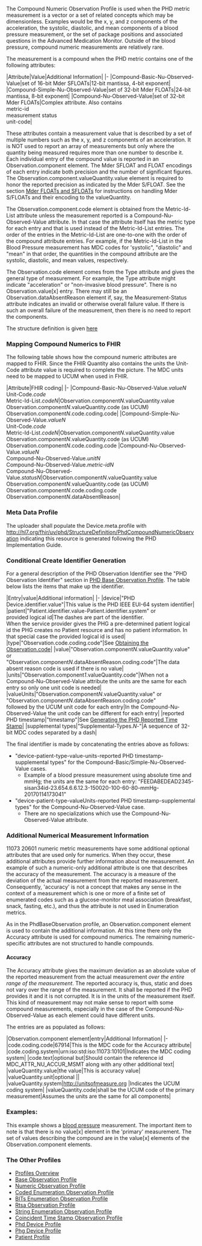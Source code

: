 The Compound Numeric Observation Profile is used when the PHD metric measurement is a vector or a set of related concepts which may be dimensionless. Examples would be the x, y, and z components of the acceleration, the systolic, diastolic, and mean components of a blood pressure measurement, or the set of package positions and associated questions in the Advanced Medication Monitor. Outside of the blood pressure, compound numeric measurements are relatively rare.

The measurement is a compound when the PHD metric contains one of the following attributes:

<style>table, th, td {
border: 1px solid black;
border-collapse:collapse;
padding: 6px;}</style>

|Attribute|Value|Additional Information|
|-
|Compound-Basic-Nu-Observed-Value|set of 16-bit Mder SFLOATs|12-bit mantissa, 4-bit exponent|
|Compound-Simple-Nu-Observed-Value|set of 32-bit Mder FLOATs|24-bit mantissa, 8-bit exponent|
|Compound-Nu-Observed-Value|set of 32-bit Mder FLOATs|Complex attribute. Also contains<br/> metric-id<br/> measurement status<br/> unit-code|

These attributes contain a measurement value that is described by a set of multiple numbers such as the x, y, and z components of an acceleration. It is NOT used to report an array of measurements but only where the quantity being measured requires more than one number to describe it. Each individual entry of the compound value is reported in an Observation.component element. The Mder SFLOAT and FLOAT encodings of each entry indicate both precision and the number of significant figures. The Observation.component.valueQuantity.value element is required to honor the reported precision as indicated by the Mder S/FLOAT. See the section [Mder FLOATs and SFLOATs](MderFLOATsandSFLOATs.html) for instructions on handling Mder S/FLOATs and their encoding to the valueQuantity.

The Observation.component.code element is obtained from the Metric-Id-List attribute unless the measurement reported is a Compound-Nu-Observed-Value attribute. In that case the attribute itself has the metric type for each entry and that is used instead of the Metric-Id-List entries. The order of the entries in the Metric-Id-List are one-to-one with the order of the compound attribute entries. For example, if the Metric-Id-List in the Blood Pressure measurement has MDC codes for 'systolic", "diastolic" and "mean" in that order, the quantities in the compound attribute are the systolic, diastolic, and mean values, respectively.

The Observation.code element comes from the Type attribute and gives the general type of measurement. For example, the Type attribute might indicate "acceleration" or "non-invasive blood pressure". There is no Observation.value[x] entry. There may still be an Observation.dataAbsentReason element if, say, the Measurement-Status attribute indicates an invalid or otherwise overall failure value. If there is such an overall failure of the measurement, then there is no need to report the components.

The structure definition is given [here](PhdCompoundNumericObservation.html)

### Mapping Compound Numerics to FHIR
The following table shows how the compound numeric attributes are mapped to FHIR. Since the FHIR Quantity also contains the units the Unit-Code attribute value is required to complete the picture. The MDC units need to be mapped to UCUM when used in FHIR.

|Attribute|FHIR coding|
|-
|Compound-Basic-Nu-Observed-Value.*valueN*<br/>Unit-Code.*code*<br/>Metric-Id-List.*codeN*|Observation.component*N*.valueQuantity.value<br/>Observation.component*N*.valueQuantity.code  (as UCUM)<br/>Observation.component*N*.code.coding.code|
|Compound-Simple-Nu-Observed-Value.*valueN*<br/>Unit-Code.*code*<br/>Metric-Id-List.*codeN*|Observation.component*N*.valueQuantity.value<br/>Observation.component*N*.valueQuantity.code  (as UCUM)<br/>Observation.component*N*.code.coding.code
|Compound-Nu-Observed-Value.*valueN*<br/>Compound-Nu-Observed-Value.*unitN*<br/>Compound-Nu-Observed-Value.*metric-idN*<br/>Compound-Nu-Observed-Value.*statusN*|Observation.component*N*.valueQuantity.value<br/>Observation.component*N*.valueQuantity.code  (as UCUM)<br/> Observation.component*N*.code.coding.code<br/>Observation.component*N*.dataAbsentReason|

### Meta Data Profile
The uploader shall populate the Device.meta.profile with http://hl7.org/fhir/uv/phd/StructureDefinition/PhdCompoundNumericObservation indicating this resource is generated following the PHD Implementation Guide.

### Conditional Create Identifier Generation
For a general description of the PHD Observation Identifier see the "PHD Observation Identifier" section in [PHD Base Observation Profile](BaseObservationProfile.html). The table below lists the items that make up the identifier.

|Entry|value|Additional information|
|-
|device|"PHD Device.identifier.value"|This value is the PHD IEEE EUI-64 system identifier|
|patient|"Patient.identifier.value-Patient.identifier.system" or<br/>provided logical id|The dashes are part of the identifier. <br/>When the service provider gives the PHG a pre-determined patient logical id the PHG creates no Patient resource and has no patient information. In that special case the provided logical id is used|
|type|"Observation.code.coding.code"|See [Obtaining the Observation.code](ObtainObservationCode.html)|
|value|"Observation.component*N*.valueQuantity.value" or<br/>"Observation.component*N*.dataAbsentReason.coding.code"|The data absent reason code is used if there is no value|
|units|"Observation.component*1*.valueQuantity.code"|When not a Compound-Nu-Observed-Value attribute the units are the same for each entry so only one unit code is needed|
|valueUnits|"Observation.component*N*.valueQuantity.value" or <br/> "Observation.component*N*.dataAbsentReason.coding.code"<br/>followed by the UCUM unit code for each entry|In the Compound-Nu-Observed-Value the unit code can be different for each entry|
|reported PHD timestamp|"timestamp"|See [Generating the PHD Reported Time Stamp](GeneratingtheReportedTimeStampIdentifier.html)|
|supplemental types|"Supplemental-Types.*N*-"|A sequence of 32-bit MDC codes separated by a dash|

The final identifier is made by concatenating the entries above as follows:
 - "device-patient-type-value-units-reported PHD timestamp-supplemental types" for the Compound-Basic/Simple-Nu-Observed-Value cases.
   - Example of a blood pressure measurement using absolute time and mmHg; the units are the same for each entry: "FEEDABEDEAD2345-sisan34id-23.654.6.6.12.3-150020-100-60-80-mmHg-20170114173041"
 - "device-patient-type-valueUnits-reported PHD timestamp-supplemental types" for the Compound-Nu-Observed-Value case.
   - There are no specializations which use the Compound-Nu-Observed-Value attribute.

### Additional Numerical Measurement Information
11073 20601 numeric metric measurements have some additional optional attributes that are used only for numerics. When they occur, these additional attributes provide further information about the measurement. An example of such a numeric-only additional attribute is one that describes the accuracy of the measurement. The accuracy is a measure of the deviation of the actual measurement from the reported measurement. Consequently, 'accuracy' is not a concept that makes any sense in the context of a measurement which is one or more of a finite set of enumerated codes such as a glucose-monitor meal association (breakfast, snack, fasting, etc.), and thus the attribute is not used in Enumeration metrics.

As in the PhdBaseObservation profile, an Observation.component element is used to contain the additional information. At this time there only the Accuracy attribute is used for compound numerics. The remaining numeric-specific attributes are not structured to handle compounds.

#### Accuracy
The Accuracy attribute gives the maximum deviation as an absolute value of the reported measurement from the actual measurement *over the entire range of the measurement*. The reported accuracy is, thus, static and does not vary over the range of the measurement. It shall be reported if the PHD provides it and it is not corrupted. It is in the units of the measurement itself. This kind of measurement may not make sense to report with some compound measurements, especially in the case of the Compound-Nu-Observed-Value as each element could have different units.

The entries are as populated as follows:

|Observation.component element|entry|Additional Information|
|-
|code.coding.code|67914|This is the MDC code for the Accuracy attribute|
|code.coding.system|urn:iso:std:iso:11073:10101|Indicates the MDC coding system|
|code.text|optional but|Should contain the reference id MDC_ATTR_NU_ACCUR_MSMT along with any other additional text|
|valueQuantity.value|the value|This is accuracy value|
|valueQuantity.unit|optional ||
|valueQuantity.system|http://unitsofmeasure.org |Indicates the UCUM coding system|
|valueQuantity.code|shall be the UCUM code of the primary measurement|Assumes the units are the same for all components|

### Examples:
This example shows a [blood pressure](bloodPress.html) measurement. The important item to note is that there is no value[x] element in the 'primary' measurement. The set of values describing the compound are in the value[x] elements of the Observation.component elements.

### The Other Profiles

 - [Profiles Overview](ProfilesOverview.html)
 - [Base Observation Profile](BaseObservationProfile.html)
 - [Numeric Observation Profile](NumericObservationProfile.html)
 - [Coded Enumeration Observation Profile](CodedEnumerationObservationProfile.html)
 - [BITs Enumeration Observation Profile](BITsEnumerationObservationProfile.html)
 - [Rtsa Observation Profile](RtsaObservationProfile.html)
 - [String Enumeration Observation Profile](StringEnumerationObservationProfile.html)
 - [Coincident Time Stamp Observation Profile](CoincidentTimeStampObservationProfile.html)
 - [Phd Device Profile](PhdDeviceProfile.html)
 - [Phg Device Profile](PhgDeviceProfile.html)
 - [Patient Profile](PhdPatientProfile.html)






